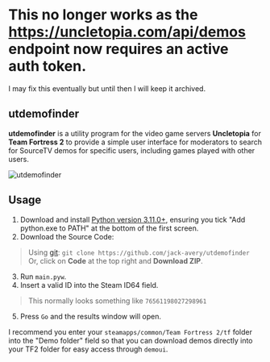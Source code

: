 # This no longer works as the https://uncletopia.com/api/demos endpoint now requires an active auth token.
I may fix this eventually but until then I will keep it archived.

## utdemofinder

**utdemofinder** is a utility program for the video game servers **Uncletopia** for **Team Fortress 2** to provide a simple user interface for moderators to search for SourceTV demos for specific users, including games played with other users.

![utdemofinder](https://cdn.discordapp.com/attachments/488850419301220352/1084981187388375100/image.png)

## Usage
1. Download and install [Python version 3.11.0+](https://www.python.org/downloads/), ensuring you tick "Add python.exe to PATH" at the bottom of the first screen.
2. Download the Source Code:
> Using [git](https://git-scm.com/downloads): `git clone https://github.com/jack-avery/utdemofinder` <br/>
> Or, click on **Code** at the top right and **Download ZIP**.
3. Run `main.pyw`.
4. Insert a valid ID into the Steam ID64 field.
> This normally looks something like `76561198027298961`<br/>
5. Press `Go` and the results window will open.

I recommend you enter your `steamapps/common/Team Fortress 2/tf` folder into the "Demo folder" field so that you can download demos directly into your TF2 folder for easy access through `demoui`.
